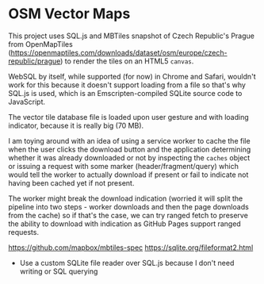 # OSM Vector Maps

This project uses SQL.js and MBTiles snapshot of Czech Republic's Prague from
OpenMapTiles (https://openmaptiles.com/downloads/dataset/osm/europe/czech-republic/prague)
to render the tiles on an HTML5 `canvas`.

WebSQL by itself, while supported (for now) in Chrome and Safari, wouldn't work
for this because it doesn't support loading from a file so that's why SQL.js is
used, which is an Emscripten-compiled SQLite source code to JavaScript.

The vector tile database file is loaded upon user gesture and with loading
indicator, because it is really big (70 MB).

I am toying around with an idea of using a service worker to cache the file when
the user clicks the download button and the application determining whether it
was already downloaded or not by inspecting the `caches` object or issuing a
request with some marker (header/fragment/query) which would tell the worker to
actually download if present or fail to indicate not having been cached yet if
not present.

The worker might break the download indication (worried it will split the
pipeline into two steps - worker downloads and then the page downloads from the
cache) so if that's the case, we can try ranged fetch to preserve the ability to
download with indication as GitHub Pages support ranged requests.

https://github.com/mapbox/mbtiles-spec
https://sqlite.org/fileformat2.html

- Use a custom SQLite file reader over SQL.js because I don't need writing or SQL querying
